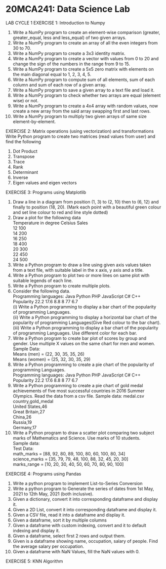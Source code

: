 # 20MCA241: Data Science Lab
LAB CYCLE 1
EXERCISE 1: Introduction to Numpy
1. Write a NumPy program to create an element-wise comparison (greater, greater_equal, less
and less_equal) of two given arrays.
2. Write a NumPy program to create an array of all the even integers from 30 to 70.
3. Write a NumPy program to create a 3x3 identity matrix.
4. Write a NumPy program to create a vector with values from 0 to 20 and change the sign of
the numbers in the range from 9 to 15.
5. Write a NumPy program to create a 5x5 zero matrix with elements on the main diagonal
equal to 1, 2, 3, 4, 5.
6. Write a NumPy program to compute sum of all elements, sum of each column and sum of
each row of a given array.
7. Write a NumPy program to save a given array to a text file and load it.
8. Write a NumPy program to check whether two arrays are equal (element wise) or not.
9. Write a NumPy program to create a 4x4 array with random values, now create a new array
from the said array swapping first and last rows.
10. Write a NumPy program to multiply two given arrays of same size element-by-element.

EXERCISE 2: Matrix operations (using vectorization) and transformations
Write Python program to create two matrices (read values from user) and find the following
1. Dot Product
2. Transpose
3. Trace
4. Rank
5. Determinant
6. Inverse
7. Eigen values and eigen vectors

EXERCISE 3: Programs using Matplotlib
1. Draw a line in a diagram from position (1, 3) to (2, 10) then to (6, 12) and finally to position (18, 20).
  (Mark each point with a beautiful green colour and set line colour to red and line style dotted)
2. Draw a plot for the following data <br>
      Temperature in degree Celsius  Sales<br>
      12                             100<br>
      14                             200<br>
      16                             250<br>
      18                             400<br>
      20                             300<br>
      22                             450<br>
      24                             500<br>
3. Write a Python program to draw a line using given axis values taken from a text file, with suitable label in the x axis, y axis and a title.
4. Write a Python program to plot two or more lines on same plot with suitable legends of each line.
5. Write a Python program to create multiple plots.
6. Consider the following data.<br>
    Programming languages: Java   Python  PHP  JavaScript C#  C++<br>
    Popularity             22.2   17.6    8.8  8          77  6.7<br>
  (i) Write a Python programming to display a bar chart of the popularity of programming Languages.<br>
  (ii) Write a Python programming to display a horizontal bar chart of the popularity of programming Languages(Give Red colour to the bar chart).<br>
  (iii) Write a Python programming to display a bar chart of the popularity of programming Languages. Use different color for each bar.<br>
7. Write a Python program to create bar plot of scores by group and gender. Use multiple X values on the same chart for men and women.
Sample Data:<br>
Means (men) = (22, 30, 35, 35, 26)<br>
Means (women) = (25, 32, 30, 35, 29)<br>
8. Write a Python programming to create a pie chart of the popularity of programming Languages.<br>
    Programming languages: Java   Python  PHP  JavaScript C#  C++<br>
    Popularity             22.2   17.6    8.8  8          77  6.7<br>
9. Write a Python programming to create a pie chart of gold medal achievements of five most successful countries in 2016 Summer Olympics. Read the data from a csv file.
Sample data:
medal.csv<br>
    country,gold_medal<br>
    United States,46<br>
    Great Britain,27<br>
    China,26<br>
    Russia,19<br>
    Germany,17<br>
10. Write a Python program to draw a scatter plot comparing two subject marks of Mathematics and Science. Use marks of 10 students.<br>
Sample data:<br>
Test Data:<br>
  math_marks = [88, 92, 80, 89, 100, 80, 60, 100, 80, 34]<br>
  science_marks = [35, 79, 79, 48, 100, 88, 32, 45, 20, 30]<br>
  marks_range = [10, 20, 30, 40, 50, 60, 70, 80, 90, 100]<br>

EXERCISE 4: Programs using Pandas
1. Write a python program to implement List-to-Series Conversion
2. Write a python program to Generate the series of dates from 1st May, 2021 to 12th May, 2021 (both inclusive).
3. Given a dictionary, convert it into corresponding dataframe and display it.
4. Given a 2D List, convert it into corresponding dataframe and display it.
5. Given a CSV file, read it into a dataframe and display it.
6. Given a dataframe, sort it by multiple columns
7. Given a dataframe with custom indexing, convert and it to default indexing and display it.
8. Given a dataframe, select first 2 rows and output them.
9. Given is a dataframe showing name, occupation, salary of people. Find the average salary per occupation.
10. Given a dataframe with NaN Values, fill the NaN values with 0.

EXERCISE 5: KNN Algorithm